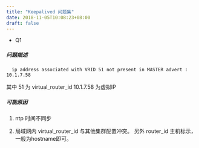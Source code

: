 ```yaml
---
title: "Keepalived 问题集"
date: 2018-11-05T10:08:23+08:00
draft: false
---
```


- Q1 

##### 问题描述 
```
  ip address associated with VRID 51 not present in MASTER advert : 10.1.7.58
```
其中 51 为 virtual_router_id 10.1.7.58 为虚拟IP

##### 可能原因
 
1. ntp 时间不同步

2. 局域网内 virtual_router_id 与其他集群配置冲突。 另外 router_id 主机标示，一般为hostname即可。



